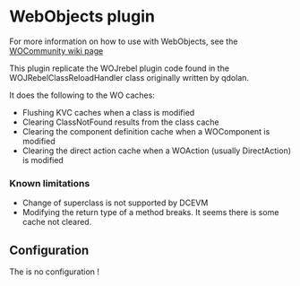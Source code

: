 WebObjects plugin
====================================

For more information on how to use with WebObjects, see the [WOCommunity wiki page](https://wiki.wocommunity.org/display/WOL/Using+DCEVM+and+Hotswap+for+rapid+turnaround)

This plugin replicate the WOJrebel plugin code found in the WOJRebelClassReloadHandler class originally written by qdolan.

It does the following to the WO caches:

- Flushing KVC caches when a class is modified
- Clearing ClassNotFound results from the class cache
- Clearing the component definition cache when a WOComponent is modified
- Clearing the direct action cache when a WOAction (usually DirectAction) is modified

### Known limitations

- Change of superclass is not supported by DCEVM
- Modifying the return type of a method breaks. It seems there is some cache not cleared.

Configuration
-------------
The is no configuration !



